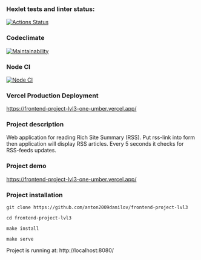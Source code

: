 ### Hexlet tests and linter status:
[![Actions Status](https://github.com/anton2009danilov/frontend-project-lvl3/workflows/hexlet-check/badge.svg)](https://github.com/anton2009danilov/frontend-project-lvl3/actions)

### Codeclimate
[![Maintainability](https://api.codeclimate.com/v1/badges/5a8fdd760b18a8e909dd/maintainability)](https://codeclimate.com/github/anton2009danilov/frontend-project-lvl3/maintainability)

### Node CI
[![Node CI](https://github.com/anton2009danilov/frontend-project-lvl3/actions/workflows/nodejs.yml/badge.svg)](https://github.com/anton2009danilov/frontend-project-lvl3/actions/workflows/nodejs.yml)

### Vercel Production Deployment
https://frontend-project-lvl3-one-umber.vercel.app/

### Project description
Web application for reading Rich Site Summary (RSS).
Put rss-link into form then application will display RSS articles.
Every 5 seconds it checks for RSS-feeds updates.

### Project demo
https://frontend-project-lvl3-one-umber.vercel.app/

### Project installation

```
git clone https://github.com/anton2009danilov/frontend-project-lvl3

cd frontend-project-lvl3

make install

make serve

```
Project is running at: http://localhost:8080/
